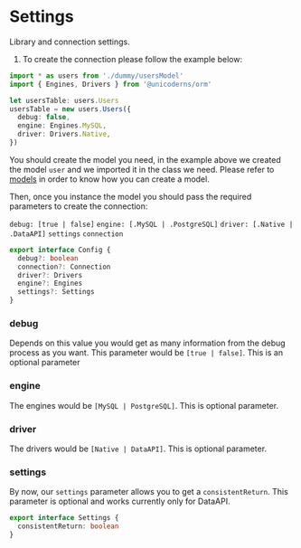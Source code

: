 # Settings

Library and connection settings.

1. To create the connection please follow the example below:

```typescript
import * as users from './dummy/usersModel'
import { Engines, Drivers } from '@unicoderns/orm'

let usersTable: users.Users
usersTable = new users.Users({
  debug: false,
  engine: Engines.MySQL,
  driver: Drivers.Native,
})
```

You should create the model you need, in the example above we created the model `user` and we imported it in the class we need. Please refer to [models](https://github.com/unicoderns/orm/blob/master/docs/models.md) in order to know how you can create a model.

Then, once you instance the model you should pass the required parameters to create the connection:

`debug: [true | false]`
`engine: [.MySQL | .PostgreSQL]`
`driver: [.Native | .DataAPI]`
`settings`
`connection`

```typescript
export interface Config {
  debug?: boolean
  connection?: Connection
  driver?: Drivers
  engine?: Engines
  settings?: Settings
}
```

### debug

Depends on this value you would get as many information from the debug process as you want. This parameter would be `[true | false]`. This is an optional parameter

### engine

The engines would be `[MySQL | PostgreSQL]`. This is optional parameter.

### driver

The drivers would be `[Native | DataAPI]`. This is optional parameter.

### settings

By now, our `settings` parameter allows you to get a `consistentReturn`. This parameter is optional and works currently only for DataAPI.

```typescript
export interface Settings {
  consistentReturn: boolean
}
```
